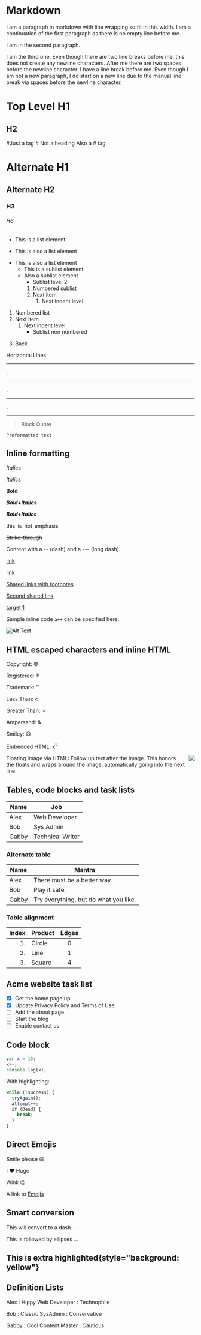# Markdown

I am a paragraph in markdown with line
wrapping so fit in this width.
I am a continuation of the first paragraph
as there is no empty line before me.

I am in the second paragraph.

I am the third one. Even though there are
two line breaks before me, this does not
create any newline characters. After me there
are two spaces before the newline character.
I have a line break before me. Even though
I am not a new paragraph, I do start on a
new line due to the manual line break via
spaces before the newline character.

# Top Level H1

## H2

#Just a tag
\# Not a heading
Also a # tag.

# Alternate H1

## Alternate H2

### H3

###### H6

- This is a list element

* This is also a list element

- This is also a list element
  - This is a sublist element
  * Also a sublist element
    - Sublist level 2
    1.  Numbered sublist
    2.  Next item
        1.  Next indent level

1. Numbered list
2. Next item
   1. Next indent level
      - Sublist non numbered

3) Back

Horizontal Lines:

---

.

---

.

---

.

---

> Block Quote

    Preformatted text

## Inline formatting

_Italics_

_Italics_

**Bold**

**_Bold+Italics_**

**_Bold+Italics_**

this_is_not_emphasis

~~Strike-through~~

Content with a -- (dash) and a --- (long dash).

[link](http://link/path/to/target)

[link](http://link/path/to/target "TITLE ON LINK")

[Shared links with footnotes][target 1]

[Second shared link][target 1]

[target 1]

[target 1]: http://footnote.com

Sample inline code `a++` can be specified here.

![Alt Text](/path/to/image "Optional Tooltip")

## HTML escaped characters and inline HTML

Copyright: &copy;

Registered: &reg;

Trademark: &trade;

Less Than: &lt;

Greater Than: &gt;

Ampersand: &amp;

Smiley: &#x1F604;

Embedded HTML: x<sup>2</sup>

Floating image via HTML: <img src="/image/logo.png" style="float: right; padding: 0 0 0 10px"> Follow up text after the image. This honors the floats and wraps around the image, automatically going into the next line.

## Tables, code blocks and task lists

| Name  | Job              |
| ----- | ---------------- |
| Alex  | Web Developer    |
| Bob   | Sys Admin        |
| Gabby | Technical Writer |

### Alternate table

| Name  | Mantra                                |
| ----- | ------------------------------------- |
| Alex  | There must be a better way.           |
| Bob   | Play it safe.                         |
| Gabby | Try everything, but do what you like. |

### Table alignment

| Index | Product | Edges |
| ----: | :------ | :---: |
|    1. | Circle  |   0   |
|    2. | Line    |   1   |
|    3. | Square  |   4   |

## Acme website task list

- [x] Get the home page up
- [x] Update Privacy Policy and Terms of Use
- [ ] Add the about page
- [ ] Start the blog
- [ ] Enable contact us

## Code block

```javascript
var x = 10;
x++;
console.log(x);
```

With highlighting:

```javascript {linenos=true,hl_lines=[2,"4-6"],linenostart=199}
while (!success) {
  tryAgain();
  attempt++;
  if (Dead) {
    break;
  }
}
```

## Direct Emojis

Smile please :smile:

I :heart: Hugo

Wink :wink:

A link to [Emojis](#direct-emojis)

## Smart conversion

This will convert to a dash --

This is followed by ellipses ...

## This is extra highlighted{style="background: yellow"}

## Definition Lists

Alex
: Hippy Web Developer
: Technophile

Bob
: Classic SysAdmin
: Conservative

Gabby
: Cool Content Master
: Cautious
